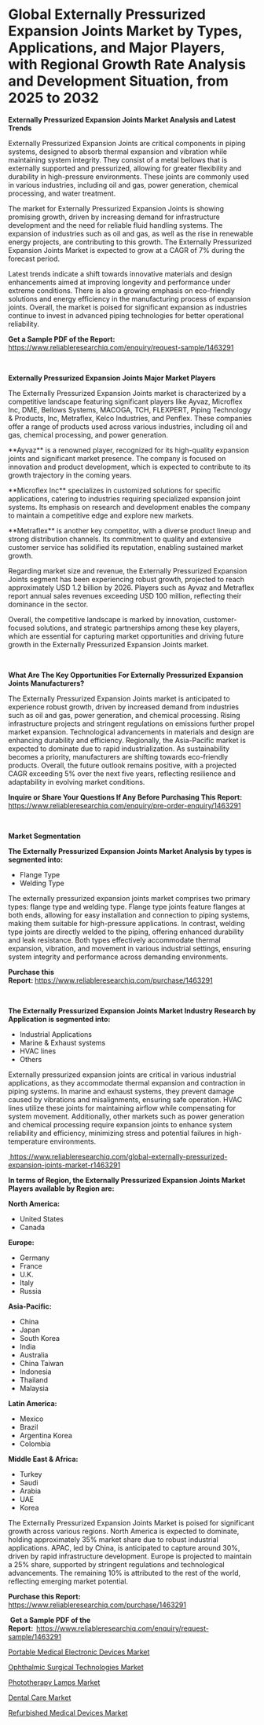 <p><h1>Global Externally Pressurized Expansion Joints Market by Types, Applications, and Major Players, with Regional Growth Rate Analysis and Development Situation, from 2025 to 2032</h1></p><p><strong>Externally Pressurized Expansion Joints Market Analysis and Latest Trends</strong></p>
<p><p>Externally Pressurized Expansion Joints are critical components in piping systems, designed to absorb thermal expansion and vibration while maintaining system integrity. They consist of a metal bellows that is externally supported and pressurized, allowing for greater flexibility and durability in high-pressure environments. These joints are commonly used in various industries, including oil and gas, power generation, chemical processing, and water treatment.</p><p>The market for Externally Pressurized Expansion Joints is showing promising growth, driven by increasing demand for infrastructure development and the need for reliable fluid handling systems. The expansion of industries such as oil and gas, as well as the rise in renewable energy projects, are contributing to this growth. The Externally Pressurized Expansion Joints Market is expected to grow at a CAGR of 7% during the forecast period. </p><p>Latest trends indicate a shift towards innovative materials and design enhancements aimed at improving longevity and performance under extreme conditions. There is also a growing emphasis on eco-friendly solutions and energy efficiency in the manufacturing process of expansion joints. Overall, the market is poised for significant expansion as industries continue to invest in advanced piping technologies for better operational reliability.</p></p>
<p><strong>Get a Sample PDF of the Report:&nbsp;</strong> <a href="https://www.reliableresearchiq.com/enquiry/request-sample/1463291?utm_campaign=3570&utm_medium=2&utm_source=Github&utm_content=ia&utm_term=09042025&utm_id=externally-pressurized-expansion-joints">https://www.reliableresearchiq.com/enquiry/request-sample/1463291</a></p>
<p>&nbsp;</p>
<p><strong>Externally Pressurized Expansion Joints Major Market Players</strong></p>
<p><p>The Externally Pressurized Expansion Joints market is characterized by a competitive landscape featuring significant players like Ayvaz, Microflex Inc, DME, Bellows Systems, MACOGA, TCH, FLEXPERT, Piping Technology & Products, Inc, Metraflex, Kelco Industries, and Penflex. These companies offer a range of products used across various industries, including oil and gas, chemical processing, and power generation.</p><p>**Ayvaz** is a renowned player, recognized for its high-quality expansion joints and significant market presence. The company is focused on innovation and product development, which is expected to contribute to its growth trajectory in the coming years. </p><p>**Microflex Inc** specializes in customized solutions for specific applications, catering to industries requiring specialized expansion joint systems. Its emphasis on research and development enables the company to maintain a competitive edge and explore new markets.</p><p>**Metraflex** is another key competitor, with a diverse product lineup and strong distribution channels. Its commitment to quality and extensive customer service has solidified its reputation, enabling sustained market growth.</p><p>Regarding market size and revenue, the Externally Pressurized Expansion Joints segment has been experiencing robust growth, projected to reach approximately USD 1.2 billion by 2026. Players such as Ayvaz and Metraflex report annual sales revenues exceeding USD 100 million, reflecting their dominance in the sector. </p><p>Overall, the competitive landscape is marked by innovation, customer-focused solutions, and strategic partnerships among these key players, which are essential for capturing market opportunities and driving future growth in the Externally Pressurized Expansion Joints market.</p></p>
<p>&nbsp;</p>
<p><strong>What Are The Key Opportunities For Externally Pressurized Expansion Joints Manufacturers?</strong></p>
<p><p>The Externally Pressurized Expansion Joints market is anticipated to experience robust growth, driven by increased demand from industries such as oil and gas, power generation, and chemical processing. Rising infrastructure projects and stringent regulations on emissions further propel market expansion. Technological advancements in materials and design are enhancing durability and efficiency. Regionally, the Asia-Pacific market is expected to dominate due to rapid industrialization. As sustainability becomes a priority, manufacturers are shifting towards eco-friendly products. Overall, the future outlook remains positive, with a projected CAGR exceeding 5% over the next five years, reflecting resilience and adaptability in evolving market conditions.</p></p>
<p><strong>Inquire or Share Your Questions If Any Before Purchasing This Report:</strong> <a href="https://www.reliableresearchiq.com/enquiry/pre-order-enquiry/1463291?utm_campaign=3570&utm_medium=2&utm_source=Github&utm_content=ia&utm_term=09042025&utm_id=externally-pressurized-expansion-joints">https://www.reliableresearchiq.com/enquiry/pre-order-enquiry/1463291</a></p>
<p>&nbsp;</p>
<p><strong>Market Segmentation</strong></p>
<p><strong>The Externally Pressurized Expansion Joints Market Analysis by types is segmented into:</strong></p>
<p><ul><li>Flange Type</li><li>Welding Type</li></ul></p>
<p><p>The externally pressurized expansion joints market comprises two primary types: flange type and welding type. Flange type joints feature flanges at both ends, allowing for easy installation and connection to piping systems, making them suitable for high-pressure applications. In contrast, welding type joints are directly welded to the piping, offering enhanced durability and leak resistance. Both types effectively accommodate thermal expansion, vibration, and movement in various industrial settings, ensuring system integrity and performance across demanding environments.</p></p>
<p><strong>Purchase this Report:&nbsp;</strong><a href="https://www.reliableresearchiq.com/purchase/1463291?utm_campaign=3570&utm_medium=2&utm_source=Github&utm_content=ia&utm_term=09042025&utm_id=externally-pressurized-expansion-joints">https://www.reliableresearchiq.com/purchase/1463291</a></p>
<p>&nbsp;</p>
<p><strong>The Externally Pressurized Expansion Joints Market Industry Research by Application is segmented into:</strong></p>
<p><ul><li>Industrial Applications</li><li>Marine & Exhaust systems</li><li>HVAC lines</li><li>Others</li></ul></p>
<p><p>Externally pressurized expansion joints are critical in various industrial applications, as they accommodate thermal expansion and contraction in piping systems. In marine and exhaust systems, they prevent damage caused by vibrations and misalignments, ensuring safe operation. HVAC lines utilize these joints for maintaining airflow while compensating for system movement. Additionally, other markets such as power generation and chemical processing require expansion joints to enhance system reliability and efficiency, minimizing stress and potential failures in high-temperature environments.</p></p>
<p><a href="https://www.reliableresearchiq.com/global-externally-pressurized-expansion-joints-market-r1463291?utm_campaign=3570&utm_medium=2&utm_source=Github&utm_content=ia&utm_term=09042025&utm_id=externally-pressurized-expansion-joints">&nbsp;https://www.reliableresearchiq.com/global-externally-pressurized-expansion-joints-market-r1463291</a></p>
<p><strong>In terms of Region, the Externally Pressurized Expansion Joints Market Players available by Region are:</strong></p>
<p>
    <p> <strong> North America: </strong>
        <ul>
            <li>United States</li>
            <li>Canada</li>
        </ul>
        </p> 
    <p> <strong> Europe: </strong>
        <ul>
            <li>Germany</li>
            <li>France</li>
            <li>U.K.</li>
            <li>Italy</li>
            <li>Russia</li>
        </ul>
        </p> 
    <p> <strong> Asia-Pacific: </strong>
        <ul>
            <li>China</li>
            <li>Japan</li>
            <li>South Korea</li>
            <li>India</li>
            <li>Australia</li>
            <li>China Taiwan</li>
            <li>Indonesia</li>
            <li>Thailand</li>
            <li>Malaysia</li>
        </ul>
        </p> 
    <p> <strong> Latin America: </strong>
        <ul>
            <li>Mexico</li>
            <li>Brazil</li>
            <li>Argentina Korea</li>
            <li>Colombia</li>
        </ul>
        </p> 
    <p> <strong> Middle East & Africa: </strong>
        <ul>
            <li>Turkey</li>
            <li>Saudi</li>
            <li>Arabia</li>
            <li>UAE</li>
            <li>Korea</li>
        </ul>
    </p>
    </p>
<p><p>The Externally Pressurized Expansion Joints Market is poised for significant growth across various regions. North America is expected to dominate, holding approximately 35% market share due to robust industrial applications. APAC, led by China, is anticipated to capture around 30%, driven by rapid infrastructure development. Europe is projected to maintain a 25% share, supported by stringent regulations and technological advancements. The remaining 10% is attributed to the rest of the world, reflecting emerging market potential.</p></p>
<p><strong>Purchase this Report: </strong><a href="https://www.reliableresearchiq.com/purchase/1463291?utm_campaign=3570&utm_medium=2&utm_source=Github&utm_content=ia&utm_term=09042025&utm_id=externally-pressurized-expansion-joints">https://www.reliableresearchiq.com/purchase/1463291</a></p>
<p>&nbsp;<strong>Get a Sample PDF of the Report:&nbsp;&nbsp;</strong><a href="https://www.reliableresearchiq.com/enquiry/request-sample/1463291?utm_campaign=3570&utm_medium=2&utm_source=Github&utm_content=ia&utm_term=09042025&utm_id=externally-pressurized-expansion-joints">https://www.reliableresearchiq.com/enquiry/request-sample/1463291</a></p>
<p><strong></strong></p>
<p><p><a href="https://www.linkedin.com/pulse/comprehensive-portable-medical-electronic-devices-market-report-qupde?utm_campaign=3570&utm_medium=2&utm_source=Github&utm_content=ia&utm_term=09042025&utm_id=externally-pressurized-expansion-joints">Portable Medical Electronic Devices Market</a></p><p><a href="https://www.linkedin.com/pulse/ophthalmic-surgical-technologies-market-trends-2025-2032-analysis-mvane?utm_campaign=3570&utm_medium=2&utm_source=Github&utm_content=ia&utm_term=09042025&utm_id=externally-pressurized-expansion-joints">Ophthalmic Surgical Technologies Market</a></p><p><a href="https://www.linkedin.com/pulse/phototherapy-lamps-market-revenue-insights-137-cagr-growth-l8auf?utm_campaign=3570&utm_medium=2&utm_source=Github&utm_content=ia&utm_term=09042025&utm_id=externally-pressurized-expansion-joints">Phototherapy Lamps Market</a></p><p><a href="https://www.linkedin.com/pulse/dental-care-market-growth-forecast-global-analysis-12-cagr-from-kv3te?utm_campaign=3570&utm_medium=2&utm_source=Github&utm_content=ia&utm_term=09042025&utm_id=externally-pressurized-expansion-joints">Dental Care Market</a></p><p><a href="https://www.linkedin.com/pulse/analyzing-refurbished-medical-devices-market-revenue-hbtte?utm_campaign=3570&utm_medium=2&utm_source=Github&utm_content=ia&utm_term=09042025&utm_id=externally-pressurized-expansion-joints">Refurbished Medical Devices Market</a></p></p>